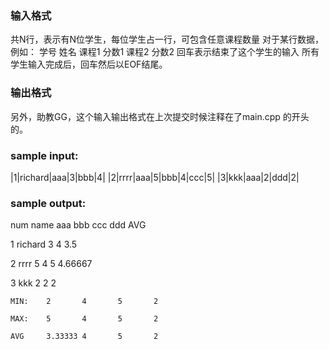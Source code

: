 ### 输入格式
共N行，表示有N位学生，每位学生占一行，可包含任意课程数量
对于某行数据，例如：
学号 姓名 课程1 分数1 课程2 分数2
回车表示结束了这个学生的输入
所有学生输入完成后，回车然后以EOF结尾。

### 输出格式

另外，助教GG，这个输入输出格式在上次提交时候注释在了main.cpp 的开头的。

### sample input:

|1|richard|aaa|3|bbb|4|
|2|rrrr|aaa|5|bbb|4|ccc|5|
|3|kkk|aaa|2|ddd|2|

### sample output:
num name    aaa     bbb     ccc     ddd     AVG

 1   richard 3       4                       3.5

 2   rrrr    5       4       5               4.66667

 3   kkk     2                       2       2

    MIN:    2       4       5       2

    MAX:    5       4       5       2

    AVG     3.33333 4       5       2


